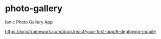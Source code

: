 # photo-gallery
Ionic Photo Gallery App

https://ionicframework.com/docs/react/your-first-app/6-deploying-mobile
